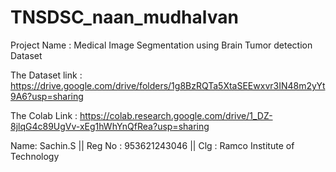 # TNSDSC_naan_mudhalvan

Project Name :
Medical Image Segmentation using Brain Tumor detection Dataset

The Dataset link : 
https://drive.google.com/drive/folders/1g8BzRQTa5XtaSEEwxvr3IN48m2yYt9A6?usp=sharing

The Colab Link :
https://colab.research.google.com/drive/1_DZ-8jlqG4c89UgVv-xEg1hWhYnQfRea?usp=sharing

Name: Sachin.S
  || Reg No : 953621243046
 ||  Clg : Ramco Institute of Technology

